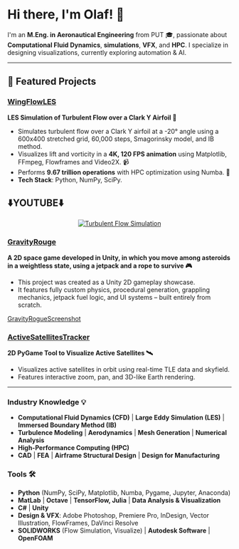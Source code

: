 # Hi there, I'm Olaf! 👋

I'm an **M.Eng. in Aeronautical Engineering** from PUT 🎓, passionate about **Computational Fluid Dynamics**, **simulations**, **VFX**, and **HPC**. I specialize in designing visualizations, currently exploring automation & AI.

---

## 🔨 Featured Projects

### [WingFlowLES](https://github.com/olafbielasik/WingFlowLES)  
**LES Simulation of Turbulent Flow over a Clark Y Airfoil 💨**  
- Simulates turbulent flow over a Clark Y airfoil at a -20° angle using a 600x400 stretched grid, 60,000 steps, Smagorinsky model, and IB method.
- Visualizes lift and vorticity in a **4K, 120 FPS animation** using Matplotlib, FFmpeg, Flowframes and Video2X. 📹
- Performs **9.67 trillion operations** with HPC optimization using Numba. 🧮
- **Tech Stack**: Python, NumPy, SciPy.

## **⬇️YOUTUBE⬇️**

<div style="text-align: center;">
  <a href="https://www.youtube.com/watch?v=CqgccimCQGE">
    <img src="https://img.youtube.com/vi/CqgccimCQGE/maxresdefault.jpg" alt="Turbulent Flow Simulation">
  </a>
</div>

### [GravityRouge](https://github.com/olafbielasik/GravityRouge)  
**A 2D space game developed in Unity, in which you move among asteroids in a weightless state, using a jetpack and a rope to survive 🎮**
- This project was created as a Unity 2D gameplay showcase.
- It features fully custom physics, procedural generation, grappling mechanics, jetpack fuel logic, and UI systems – built entirely from scratch.

[GravityRogueScreenshot](https://github.com/olafbielasik/GravityRouge)

### [ActiveSatellitesTracker](https://github.com/olafbielasik/ActiveSatellitesTracker)  
**2D PyGame Tool to Visualize Active Satellites 🛰**  
- Visualizes active satellites in orbit using real-time TLE data and skyfield.
- Features interactive zoom, pan, and 3D-like Earth rendering.

---

### Industry Knowledge 💡
- **Computational Fluid Dynamics (CFD)** | **Large Eddy Simulation (LES)** | **Immersed Boundary Method (IB)**
- **Turbulence Modeling** | **Aerodynamics** | **Mesh Generation** | **Numerical Analysis**
- **High-Performance Computing (HPC)**
- **CAD** | **FEA** | **Airframe Structural Design** | **Design for Manufacturing**

### Tools 🛠
- **Python** (NumPy, SciPy, Matplotlib, Numba, Pygame, Jupyter, Anaconda)
- **MatLab** | **Octave** | **TensorFlow, Julia** | **Data Analysis & Visualization**
- **C#** | **Unity**
- **Design & VFX**: Adobe Photoshop, Premiere Pro, InDesign, Vector Illustration, FlowFrames, DaVinci Resolve
- **SOLIDWORKS** (Flow Simulation, Visualize) | **Autodesk Software** | **OpenFOAM**

